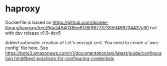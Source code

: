 # haproxy
Dockerfile is based on https://github.com/docker-library/haproxy/tree/9da24940385e6178f987737305ff499734437c90
but with dev release v1.9-dev5

Added automatic creation of Let's encrypt cert. You need to create a 'aws-config' file here. 
See https://boto3.amazonaws.com/v1/documentation/api/latest/guide/configuration.html#best-practices-for-configuring-credentials

